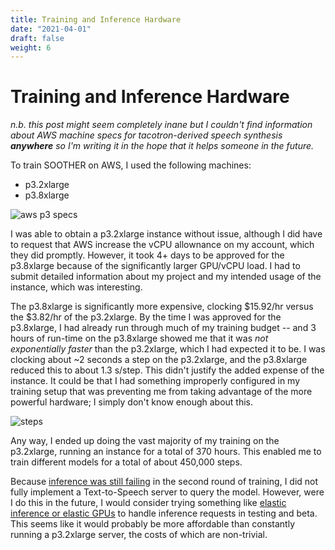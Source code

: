 ```yaml
---
title: Training and Inference Hardware
date: "2021-04-01"
draft: false
weight: 6
---
```


# Training and Inference Hardware
*n.b. this post might seem completely inane but I couldn't find information about AWS machine specs for tacotron-derived speech synthesis **anywhere** so I'm writing it in the hope that it helps someone in the future.*

To train SOOTHER on AWS, I used the following machines: 
- p3.2xlarge
- p3.8xlarge

![aws p3 specs](/images/aws_p3_specs.png) 

I was able to obtain a p3.2xlarge instance without issue, although I did have to request that AWS increase the vCPU allownance on my account, which they did promptly. However, it took 4+ days to be approved for the p3.8xlarge because of the significantly larger GPU/vCPU load. I had to submit detailed information about my project and my intended usage of the instance, which was interesting. 

The p3.8xlarge is significantly more expensive, clocking $15.92/hr versus the $3.82/hr of the p3.2xlarge. By the time I was approved for the p3.8xlarge, I had already run through much of my training budget -- and 3 hours of run-time on the p3.8xlarge showed me that it was *not exponentially faster* than the p3.2xlarge, which I had expected it to be. I was clocking about ~2 seconds a step on the p3.2xlarge, and the p3.8xlarge reduced this to about 1.3 s/step. This didn't justify the added expense of the instance. It could be that I had something improperly configured in my training setup that was preventing me from taking advantage of the more powerful hardware; I simply don't know enough about this.

![steps](/images/soother_training_steps.png)

Any way, I ended up doing the vast majority of my training on the p3.2xlarge, running an instance for a total of 370 hours. This enabled me to train different models for a total of about 450,000 steps. 

Because [inference was still failing](/docs/002-training-soother#inference) in the second round of training, I did not fully implement a Text-to-Speech server to query the model. However, were I do this in the future, I would consider trying something like [elastic inference or elastic GPUs](https://towardsdatascience.com/a-complete-guide-to-ai-accelerators-for-deep-learning-inference-gpus-aws-inferentia-and-amazon-7a5d6804ef1c) to handle inference requests in testing and beta. This seems like it would probably be more affordable than constantly running a p3.2xlarge server, the costs of which are non-trivial. 

